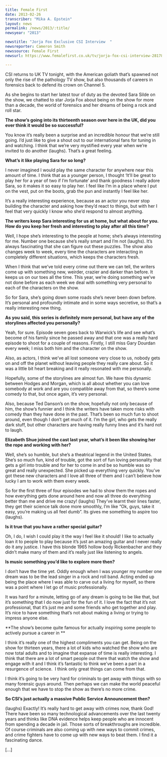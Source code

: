 ```yaml
---
title: Female First
date: 2013-02-26
transcriber: "Mika A. Epstein"
layout: news
permalink: /news/2013/:title/
newsyear: "2013"

newstitle: "Jorja Fox Exclusive CSI Interview  "
newsreporter: Cameron Smith
newssource: Female First
newsurl: https://www.femalefirst.co.uk/tv/jorja-fox-csi-interview-281784.html

---
```


CSI returns to UK TV tonight, with the American goliath that&rsquo;s spawned not only the rise of the pathology TV show, but also thousands of careers in forensics back to defend its crown on Channel 5.

As she begins to start her latest tour of duty as the devoted Sara Silde on the show, we chatted to star Jorja Fox about being on the show for more than a decade, the world of forensics and her dreams of being a rock and roll star.

**The show&rsquo;s going into its thirteenth season over here in the UK, did you ever think it would be so successful?**

You know it&rsquo;s really been a surprise and an incredible honour that we&rsquo;re still going. I&rsquo;d just like to give a shout out to our international fans for tuning in and watching. I think that we&rsquo;re very mystified every year when we&rsquo;re invited to do another (laughs). That&rsquo;s a great feeling.

**What&rsquo;s it like playing Sara for so long?**

I never imagined I would play the same character for anywhere near this amount of time. I think that as a younger person, I thought &lsquo;It&rsquo;ll be great to play her for a year of two if I&rsquo;m fortunate&rsquo; and thank goodness I really adore Sara, so it makes it so easy to play her. I feel like I&rsquo;m in a place where I put on the vest, put on the boots, grab the pun and instantly I feel like her.

It&rsquo;s a really interesting experience, because as an actor you never stop building the character and asking how they&rsquo;d react to things, but with her I feel that very quickly I know who she&rsquo;d respond to almost anything.

**The writers keep Sara interesting for us at home, but what about for you. How do you keep her fresh and interesting to play after all this time?**

Well, I hope she&rsquo;s interesting to the people at home; she&rsquo;s always interesting for me. Number one because she&rsquo;s really smart and I&rsquo;m not (laughs). It&rsquo;s always fascinating that she can figure out these puzzles. The show also changes week to week, every time the characters are interacting in completely different situations, which keeps the characters fresh.

When I think that we&rsquo;ve told every crime out there we can tell, the writers come up with something new, weirder, crazier and darker than before. It keeps us on our toes all the time. This year, we&rsquo;re doing something we&rsquo;ve not done before as each week we deal with something very personal to each of the characters on the show.

So for Sara, she&rsquo;s going down some roads she&rsquo;s never been down before. It&rsquo;s personal and profoundly intimate and in some ways secretive, so that&rsquo;s a really interesting new thing.

**As you said, this series is definitely more personal, but have any of the storylines affected you personally?**

Yeah, for sure. Episode seven goes back to Warwick&rsquo;s life and see what&rsquo;s become of his family since he passed away and that one was a really hard episode to shoot for a couple of reasons. Firstly, I still miss Gary Dourdan every week; I miss both him and the character on the show.

Also, as actors, I think we&rsquo;ve all lost someone very close to us, nobody gets on and off the planet without leaving people they really care about. So it was a little bit heart breaking and it really resonated with me personally.

Hopefully, some of the storylines are almost fun. We have this dynamic between Hodges and Morgan, which is all about whether you can love somebody at work and are you compatible away from that, so there&rsquo;s some comedy to that, but once again, it&rsquo;s very personal.

Also, because Ted Danson&rsquo;s on the show, hopefully not only because of him, the show&rsquo;s funnier and I think the writers have taken more risks with comedy than they have done in the past. That&rsquo;s been so much fun to shoot around, even though I don&rsquo;t get much of it. I&rsquo;m the girl, who gets the really dark stuff, but other characters are having really funny lines and it&rsquo;s hard not to laugh.

**Elizabeth Shue joined the cast last year, what&rsquo;s it been like showing her the rope and working with her?**

Well, she&rsquo;s so humble, but she&rsquo;s a theatrical legend in the United States. She&rsquo;s so much fun, kind of trouble, got the sort of fun loving personality that gets a girl into trouble and for her to come in and be so humble was so great and really unexpected. She picked up everything very quickly. You&rsquo;ve got these new characters and I love all three of them and I can&rsquo;t believe how lucky I am to work with them every week.

So for the first three of four episodes we had to show them the ropes and how everything gets done around here and now all three do everything better than me and drive me crazy! (laughs) They&rsquo;ve learnt their lines faster, they get their science talk done more smoothly, I&rsquo;m like &ldquo;Ok, guys, take it easy, you&rsquo;re making us all feel dumb&rdquo;. Its gives me something to aspire too (laughs).

**Is it true that you have a rather special guitar?**

Oh, I do, I wish I could play it the way I feel like it should! I like to actually loan it to people to play because it&rsquo;s just an amazing guitar and I never really do it any justice. I have this blonde 1965 hollow body Rickenbacher and they didn&rsquo;t make many of them and it&rsquo;s really just like listening to angels.

**Is music something you&rsquo;d like to explore more then?**

I don&rsquo;t have the time yet. Oddly enough when I was younger my number one dream was to be the lead singer in a rock and roll band. Acting ended up being the place where I was able to carve out a living for myself, so there was a point where I let go of music professionally.

It was hard for a minute, letting go of any dream is going to be like that, but it&rsquo;s something that I do now just for the fun of it. I love the fact that it&rsquo;s not professional, that it&rsquo;s just me and some friends who get together and play. It&rsquo;s nice to have something that&rsquo;s not about making a living or trying to impress anyone else.

**The show&rsquo;s become quite famous for actually inspiring some people to actively pursue a career in **

I think it&rsquo;s really one of the highest compliments you can get. Being on the show for thirteen years, there a lot of kids who watched the show who are now total adults and to imagine that expanse of time is really interesting. I think that there are a lot of smart people out there that watch the show and engage with it and I think it&rsquo;s fantastic to think we&rsquo;ve been a part in a resurgence of science. &nbsp;I think only great things can come from that.

I think it&rsquo;s going to be very hard for criminals to get away with things with so many forensic guys around. Then perhaps we can make the world peaceful enough that we have to stop the show as there&rsquo;s no more crime.

**So CSI&rsquo;s just actually a massive Public Service Announcement then?**

(laughs) Exactly! It&rsquo;s really hard to get away with crimes now, thank God! There have been so many technological advancements over the last twenty years and thinks like DNA evidence helps keep people who are innocent from spending a decade in jail. Those sorts of breakthroughs are incredible. Of course criminals are also coming up with new ways to commit crimes, and crime fighters have to come up with new ways to beat them. I find it a fascinating dance.

[...]

